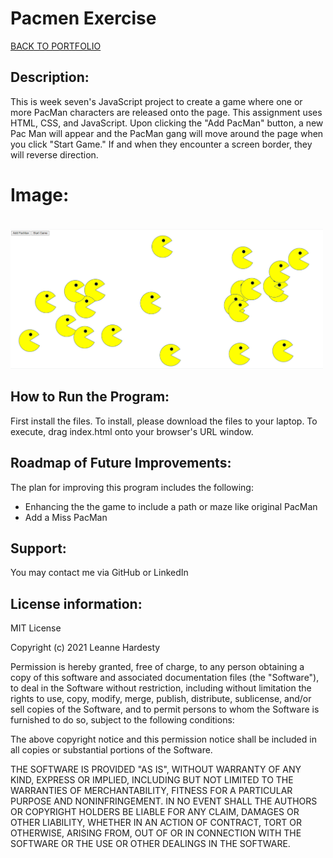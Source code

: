 # Pacmen Exercise
<a href="https://leanneh11.github.io/LeanneH/" >BACK TO PORTFOLIO</a>

## **Description:**
This is week seven's JavaScript project to create a game where one or more PacMan characters are released onto the page. This assignment uses HTML, CSS, and JavaScript. Upon clicking the "Add PacMan" button, a new Pac Man will appear and the PacMan gang will move around the page when you click "Start Game."  If and when they encounter a screen border, they will reverse direction. 

# **Image:** 
<br>
<img src="pacmen.png" width='500' />

## **How to Run the Program:**
First install the files. To install, please download the files to your laptop.  To execute, drag index.html onto your browser's URL window.

## **Roadmap of Future Improvements:**
The plan for improving this program includes the following:
- Enhancing the the game to include a path or maze like original PacMan
- Add a Miss PacMan

## **Support:**
You may contact me via GitHub or LinkedIn

## **License information:**
MIT License

Copyright (c) 2021 Leanne Hardesty

Permission is hereby granted, free of charge, to any person obtaining a copy
of this software and associated documentation files (the "Software"), to deal
in the Software without restriction, including without limitation the rights
to use, copy, modify, merge, publish, distribute, sublicense, and/or sell
copies of the Software, and to permit persons to whom the Software is
furnished to do so, subject to the following conditions:

The above copyright notice and this permission notice shall be included in all
copies or substantial portions of the Software.

THE SOFTWARE IS PROVIDED "AS IS", WITHOUT WARRANTY OF ANY KIND, EXPRESS OR
IMPLIED, INCLUDING BUT NOT LIMITED TO THE WARRANTIES OF MERCHANTABILITY,
FITNESS FOR A PARTICULAR PURPOSE AND NONINFRINGEMENT. IN NO EVENT SHALL THE
AUTHORS OR COPYRIGHT HOLDERS BE LIABLE FOR ANY CLAIM, DAMAGES OR OTHER
LIABILITY, WHETHER IN AN ACTION OF CONTRACT, TORT OR OTHERWISE, ARISING FROM,
OUT OF OR IN CONNECTION WITH THE SOFTWARE OR THE USE OR OTHER DEALINGS IN THE
SOFTWARE.
<br>
